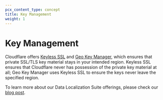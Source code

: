 ```yaml
---
pcx_content_type: concept
title: Key Management
weight: 1
---
```


# Key Management

Cloudflare offers [Keyless SSL](https://www.cloudflare.com/ssl/keyless-ssl/) and [Geo Key Manager](/ssl/edge-certificates/custom-certificates#geo-key-manager-private-key-restriction), which ensures that private SSL/TLS key material stays in your intended region. Keyless SSL ensures that Cloudflare never has possession of the private key material at all; Geo Key Manager uses Keyless SSL to ensure the keys never leave the specified region.

To learn more about our Data Localization Suite offerings, please check our [blog post](https://blog.cloudflare.com/introducing-the-customer-metadata-boundary/).